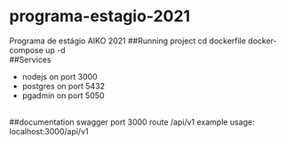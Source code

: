 # programa-estagio-2021
Programa de estágio AIKO 2021
##Running project
cd dockerfile
docker-compose up -d
<br/>
##Services
- nodejs on port 3000
- postgres on port 5432
- pgadmin on port 5050
<br/>
##documentation
swagger port 3000 route /api/v1
example usage: localhost:3000/api/v1
